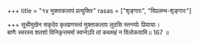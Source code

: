 +++
title = "१४ मुक्ताकलापं प्रत्युक्तिः"
rasas = ["शृङ्गारः", "विप्रलम्भ-शृङ्गारः"]

+++
सूचीमुखेन सकृदेव कृतव्रणस्त्वं मुक्ताकलाप लुठसि स्तनयोः प्रियायाः।  
बाणैः स्मरस्य शतशो विनिकृत्तमर्मा स्वप्नेऽपि तां कथमहं न विलोकयामि॥ 167 ॥  